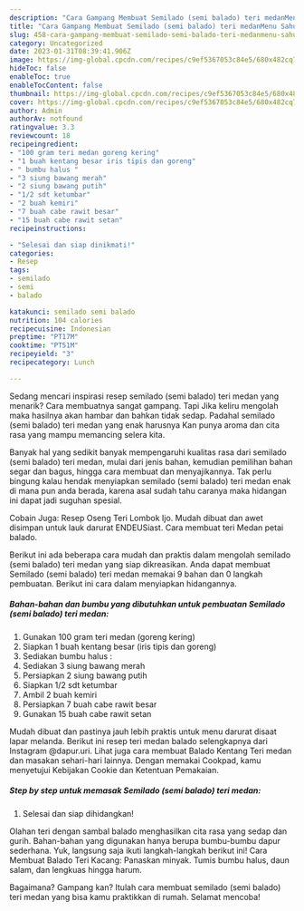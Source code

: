```yaml
---
description: "Cara Gampang Membuat Semilado (semi balado) teri medanMenu Sahur"
title: "Cara Gampang Membuat Semilado (semi balado) teri medanMenu Sahur"
slug: 458-cara-gampang-membuat-semilado-semi-balado-teri-medanmenu-sahur
category: Uncategorized
date: 2023-01-31T08:39:41.906Z
image: https://img-global.cpcdn.com/recipes/c9ef5367053c84e5/680x482cq70/semilado-semi-balado-teri-medan-foto-resep-utama.jpg
hideToc: false
enableToc: true
enableTocContent: false
thumbnail: https://img-global.cpcdn.com/recipes/c9ef5367053c84e5/680x482cq70/semilado-semi-balado-teri-medan-foto-resep-utama.jpg
cover: https://img-global.cpcdn.com/recipes/c9ef5367053c84e5/680x482cq70/semilado-semi-balado-teri-medan-foto-resep-utama.jpg
author: Admin
authorAv: notfound
ratingvalue: 3.3
reviewcount: 18
recipeingredient:
- "100 gram teri medan goreng kering"
- "1 buah kentang besar iris tipis dan goreng"
- " bumbu halus "
- "3 siung bawang merah"
- "2 siung bawang putih"
- "1/2 sdt ketumbar"
- "2 buah kemiri"
- "7 buah cabe rawit besar"
- "15 buah cabe rawit setan"
recipeinstructions:

- "Selesai dan siap dinikmati!"
categories:
- Resep
tags:
- semilado
- semi
- balado

katakunci: semilado semi balado 
nutrition: 104 calories
recipecuisine: Indonesian
preptime: "PT17M"
cooktime: "PT51M"
recipeyield: "3"
recipecategory: Lunch

---
```



Sedang mencari inspirasi resep semilado (semi balado) teri medan yang menarik? Cara membuatnya sangat gampang. Tapi Jika keliru mengolah maka hasilnya akan hambar dan bahkan tidak sedap. Padahal semilado (semi balado) teri medan yang enak harusnya Kan punya aroma dan cita rasa yang mampu memancing selera kita.


Banyak hal yang sedikit banyak mempengaruhi kualitas rasa dari semilado (semi balado) teri medan, mulai dari jenis bahan, kemudian pemilihan bahan segar dan bagus, hingga cara membuat dan menyajikannya. Tak perlu bingung kalau hendak menyiapkan semilado (semi balado) teri medan enak di mana pun anda berada, karena asal sudah tahu caranya maka hidangan ini dapat jadi suguhan spesial.

Cobain Juga: Resep Oseng Teri Lombok Ijo. Mudah dibuat dan awet disimpan untuk lauk darurat ENDEUSiast. Cara membuat teri Medan petai balado.


Berikut ini ada beberapa cara mudah dan praktis dalam mengolah semilado (semi balado) teri medan yang siap dikreasikan. Anda dapat membuat Semilado (semi balado) teri medan memakai 9 bahan dan 0 langkah pembuatan. Berikut ini cara dalam menyiapkan hidangannya.

<!--inarticleads1-->

##### Bahan-bahan dan bumbu yang dibutuhkan untuk pembuatan Semilado (semi balado) teri medan:

1. Gunakan 100 gram teri medan (goreng kering)
1. Siapkan 1 buah kentang besar (iris tipis dan goreng)
1. Sediakan  bumbu halus :
1. Sediakan 3 siung bawang merah
1. Persiapkan 2 siung bawang putih
1. Siapkan 1/2 sdt ketumbar
1. Ambil 2 buah kemiri
1. Persiapkan 7 buah cabe rawit besar
1. Gunakan 15 buah cabe rawit setan


Mudah dibuat dan pastinya jauh lebih praktis untuk menu darurat disaat lapar melanda. Berikut ini resep teri medan balado selengkapnya dari Instagram @dapur.uri. Lihat juga cara membuat Balado Kentang Teri medan dan masakan sehari-hari lainnya. Dengan memakai Cookpad, kamu menyetujui Kebijakan Cookie dan Ketentuan Pemakaian. 

<!--inarticleads2-->

##### Step by step untuk memasak Semilado (semi balado) teri medan:


1. Selesai dan siap dihidangkan!

Olahan teri dengan sambal balado menghasilkan cita rasa yang sedap dan gurih. Bahan-bahan yang digunakan hanya berupa bumbu-bumbu dapur sederhana. Yuk, langsung saja ikuti langkah-langkah berikut ini! Cara Membuat Balado Teri Kacang: Panaskan minyak. Tumis bumbu halus, daun salam, dan lengkuas hingga harum. 

Bagaimana? Gampang kan? Itulah cara membuat semilado (semi balado) teri medan yang bisa kamu praktikkan di rumah. Selamat mencoba!
